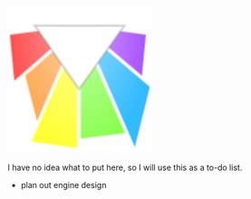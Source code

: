 <img width="256px" src="https://github.com/jas31415/prisma/blob/main/prisma-shatteredHierarchy.svg">

I have no idea what to put here, so I will use this as a to-do list.
- plan out engine design
